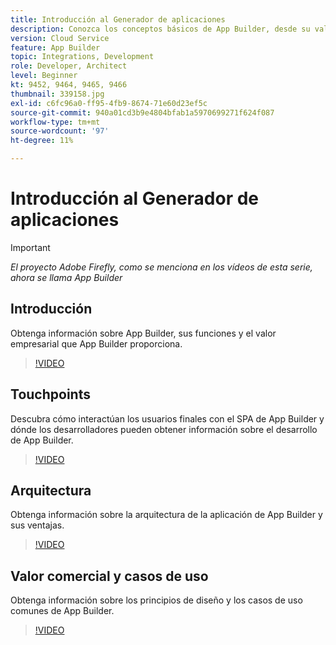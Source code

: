 ```yaml
---
title: Introducción al Generador de aplicaciones
description: Conozca los conceptos básicos de App Builder, desde su valor empresarial hasta su arquitectura.
version: Cloud Service
feature: App Builder
topic: Integrations, Development
role: Developer, Architect
level: Beginner
kt: 9452, 9464, 9465, 9466
thumbnail: 339158.jpg
exl-id: c6fc96a0-ff95-4fb9-8674-71e60d23ef5c
source-git-commit: 940a01cd3b9e4804bfab1a5970699271f624f087
workflow-type: tm+mt
source-wordcount: '97'
ht-degree: 11%

---
```


# Introducción al Generador de aplicaciones

>[!IMPORTANT]
>
> _El proyecto Adobe Firefly, como se menciona en los vídeos de esta serie, ahora se llama App Builder_

## Introducción

Obtenga información sobre App Builder, sus funciones y el valor empresarial que App Builder proporciona.

>[!VIDEO](https://video.tv.adobe.com/v/339158/?quality=12&learn=on)

## Touchpoints

Descubra cómo interactúan los usuarios finales con el SPA de App Builder y dónde los desarrolladores pueden obtener información sobre el desarrollo de App Builder.

>[!VIDEO](https://video.tv.adobe.com/v/339159/?quality=12&learn=on)

## Arquitectura

Obtenga información sobre la arquitectura de la aplicación de App Builder y sus ventajas.

>[!VIDEO](https://video.tv.adobe.com/v/339160/?quality=12&learn=on)

## Valor comercial y casos de uso

Obtenga información sobre los principios de diseño y los casos de uso comunes de App Builder.

>[!VIDEO](https://video.tv.adobe.com/v/339161/?quality=12&learn=on)
